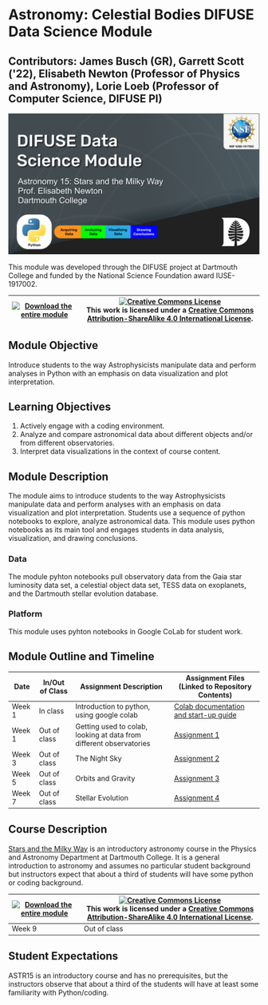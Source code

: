 # Astronomy: Celestial Bodies DIFUSE Data Science Module 

## Contributors: James Busch (GR), Garrett Scott ('22), Elisabeth Newton (Professor of Physics and Astronomy), Lorie Loeb (Professor of Computer Science, DIFUSE PI)

![DIFUSE Data Science Module.  Astronomy 15: Stars and the Milky Way.  Professor Elisabeth Newton, Dartmouth College.  Funded by NSF IUSE1917002](repository_assets/DIFUSE-ASTR-15.png "DIFUSE Data Science Module.  Astronomy 15: Stars and the Milky Way.  Professor Elisabeth Newton, Dartmouth College.  Funded by NSF IUSE1917002")

This module was developed through the DIFUSE project at Dartmouth College and funded by the National Science Foundation award IUSE-1917002.

|[<img src="repository-assets/download-all.png" alt="Download the entire module" align="center" style="width: 4in;" />](https://github.com/difuse-dartmouth/sociology-health-outcomes/archive/refs/heads/main.zip)| <a rel="license" href="http://creativecommons.org/licenses/by-sa/4.0/"><img alt="Creative Commons License" style="width=2in" src="https://i.creativecommons.org/l/by-sa/4.0/88x31.png" /><br></a>This work is licensed under a <a rel="license" href="http://creativecommons.org/licenses/by-sa/4.0/">Creative Commons Attribution-ShareAlike 4.0 International License</a>. |
|---------|----------|
## Module Objective

Introduce students to the way Astrophysicists manipulate data and perform analyses in Python with an emphasis on data visualization and plot interpretation.

## Learning Objectives
1. Actively engage with a coding environment.
2. Analyze and compare astronomical data about different objects and/or from different observatories.
3. Interpret data visualizations in the context of course content.

## Module Description

The module aims to introduce students to the way Astrophysicists manipulate data and perform analyses with an emphasis on data visualization and plot interpretation.  Students use a sequence of python notebooks to explore, analyze astronomical data.  This module uses python notebooks as its main tool and engages students in data analysis, visualization, and drawing conclusions. 

### Data

The module pyhton notebooks pull observatory data from the Gaia star luminosity data set, a celestial object data set, TESS data on exoplanets, and the Dartmouth stellar evolution database. 


### Platform
This module uses pyhton notebooks in Google CoLab for student work.


## Module Outline and Timeline


| Date             |  In/Out of Class | Assignment Description                                                                            | Assignment Files (Linked to Repository Contents) |
|------------------|-----------------|---------------------------------------------------------------------------------------------------|--------------------------------------------------|
| Week 1 |  In class    | Introduction to python, using google colab |     [Colab documentation and start-up guide](completed_module/components/Google_Colab_Exercise_Documentation.pdf)                                             |
| Week 1 |  Out of class    | Getting used to colab, looking at data from different observatories | [Assignment 1](completed_module/components/assignment1/Problem_Set_1_module.ipynb)                                                 |
| Week 3 |  Out of class    | The Night Sky | [Assignment 2](completed_module/components/assignment2/1-2_Night_Sky_module_v2.ipynb)                                                 |
| Week 5 |  Out of class    | Orbits and Gravity | [Assignment 3](completed_module/components/assignment3/3-2_Orbits_and_Gravity_module.ipynb)                                                 |
| Week 7 |  Out of class    | Stellar Evolution | [Assignment 4](completed_module/components/assignment4/07-01_Stellar_Evolution_Module.ipynb)                                                 |

## Course Description

[Stars and the Milky Way](http://dartmouth.smartcatalogiq.com/current/orc/Departments-Programs-Undergraduate/Physics-and-Astronomy/ASTR-Astronomy-Undergraduate/ASTR-15) is an introductory astronomy course in the Physics and Astronomy Department at Dartmouth College.  It is a general introduction to astronomy and assumes no particular student background but instructors expect that about a third of students will have some python or coding background.  


|[<img src="repository-assets/download-all.png" alt="Download the entire module" align="center" style="width: 4in;" />](https://github.com/difuse-dartmouth/sociology-health-outcomes/archive/refs/heads/main.zip)| <a rel="license" href="http://creativecommons.org/licenses/by-sa/4.0/"><img alt="Creative Commons License" style="width=2in" src="https://i.creativecommons.org/l/by-sa/4.0/88x31.png" /><br></a>This work is licensed under a <a rel="license" href="http://creativecommons.org/licenses/by-sa/4.0/">Creative Commons Attribution-ShareAlike 4.0 International License</a>. |
|---------|----------|
| Week 9 |  Out of class    | Hot Jupiters | [Assignment 5](https://github.com/difuse-dartmouth/ASTR15_W21/blob/9bd172b6eece7c4320a573b1e7301911c756d7dc/completed_module/components/assignment5/09-2_Hot_Jupiters_Module.ipynb)                                                 |


## Student Expectations

ASTR15 is an introductory course and has no prerequisites, but the instructors observe that about a third of the students will have at least some familiarity with Python/coding.


